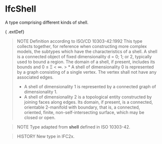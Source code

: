 # IfcShell

A type comprising different kinds of shell.<!-- end of definition -->

{ .extDef}
> NOTE Definition according to ISO/CD 10303-42:1992
> This type collects together, for reference when constructing more complex models, the subtypes which have the characteristics of a shell. A shell is a connected object of fixed dimensionality d = 0; 1; or 2, typically used to bound a region. The domain of a shell, if present, includes its bounds and 0 ≤ Ξ < ∞. > * A shell of dimensionality 0 is represented by a graph consisting of a single vertex. The vertex shall not have any associated edges.
> * A shell of dimensionality 1 is represented by a connected graph of dimensionality 1.
> * A shell of dimensionality 2 is a topological entity constructed by joining faces along edges. Its domain, if present, is a connected, orientable 2-manifold with boundary, that is, a connected, oriented, finite, non-self-intersecting surface, which may be closed or open.

> NOTE Type adapted from **shell** defined in ISO 10303-42.

> HISTORY New type in IFC2x.
